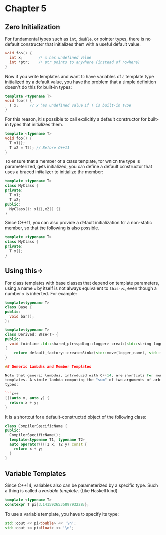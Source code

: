 # Chapter 5

## Zero Initialization

For fundamental types such as `int`, `double`, or pointer types, there is no default
constructor that initializes them with a useful default value.

```c++
void foo() {
  int x;       // x has undefined value
  int *ptr;    // ptr points to anywhere (instead of nowhere)
}
```

Now if you write templates and want to have variables of a template type initialized
by a default value, you have the problem that a simple definition doesn't do this
for built-in types:

```c++
template <typename T>
void foo() {
  T x;     // x has undefined value if T is built-in type
}
```

For this reason, it is possible to call explicitly a default constructor for built-in
types that initializes them.

```c++
template <typename T>
void foo() {
  T x1{};
  T x2 = T(); // Before C++11
}
```

To ensure that a member of a class template, for which the type is parameterized,
gets initialized, you can define a default constructor that uses a braced
initializer to initialize the member:

```c++
template <typename T>
class MyClass {
private:
  T x1;
  T x2;
public:
  MyClass(): x1{},x2() {}
}
```

Since C++11, you can also provide a default initialization for a non-static
member, so that the following is also possible.

```c++
template <typename T>
class MyClass {
private:
  T x{};
}
```

## Using this->

For class templates with base classes that depend on template parameters, using
a name `x` by itself is not always equivalent to `this->x`, even though a number
`x` is inherited. For example:

```c++
template<typename T>
class Base {
public:
  void bar();
};

template<typename T>
class Derived: Base<T> {
public:
  void foinline std::shared_ptr<spdlog::logger> create(std::string logger_name, SinkArgs &&... sink_args)
{
    return default_factory::create<Sink>(std::move(logger_name), std::forward<SinkArgs>(sink_args)...);
}

## Generic Lambdas and Member Templates

Note that generic lambdas, introduced with C++14, are shortcuts for member
templates. A simple lambda computing the "sum" of two arguments of arbitrary
types:

```c++
[](auto x, auto y) {
  return x + y;
}
```

It is a shortcut for a default-constructed object of the following class:

```c++
class CompilerSpecificName {
public:
  CompilerSpecificName();
  template<typename T1, typename T2>
  auto operator()(T1 x, T2 y) const {
    return x + y;
  }
}
```

## Variable Templates

Since C++14, variables also can be parameterized by a specific type. Such
a thing is called a *variable template*. (Like Haskell kind)

```c++
template <typename T>
constexpr T pi{3.1415926535897932285};
```

To use a variable template, you have to specify its type:

```c++
std::cout << pi<double> << '\n';
std::cout << pi<float> << '\n';
```
